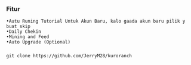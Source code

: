 ### Fitur
```
•Autu Runing Tutorial Untuk Akun Baru, kalo gaada akun baru pilik y buat skip
•Daily Chekin
•Mining and Feed
•Auto Upgrade (Optional)
```

###
```
git clone https://github.com/JerryM28/kuroranch
```


